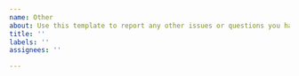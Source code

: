 ```yaml
---
name: Other
about: Use this template to report any other issues or questions you have about Sorcha
title: ''
labels: ''
assignees: ''

---
```



